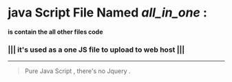 
# java Script File Named *all_in_one* :

**is contain the all other files code**

### ||| it's used as a one JS file to upload to web host |||
***

>Pure Java Script , there's no Jquery .
